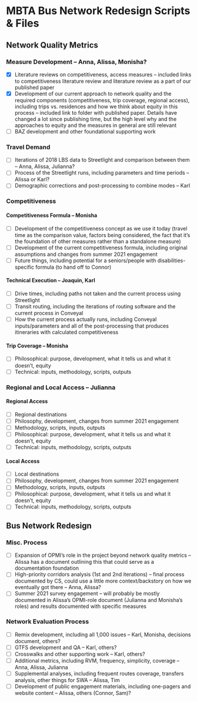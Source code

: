 # MBTA Bus Network Redesign Scripts & Files

## Network Quality Metrics

### Measure Development – Anna, Alissa, Monisha?
- [x] Literature reviews on competitiveness, access measures – included links to competitiveness literature review and literature review as a part of our published paper
- [x] Development of our current approach to network quality and the required components (competitiveness, trip coverage, regional access), including trips vs. residences and how we think about equity in this process – included link to folder with published paper. Details have changed a lot since publishing time, but the high level why and the approaches to equity and the measures in general are still relevant
- [ ] BAZ development and other foundational supporting work

### Travel Demand
- [ ] Iterations of 2018 LBS data to Streetlight and comparison between them – Anna, Alissa, Julianna?
- [ ] Process of the Streetlight runs, including parameters and time periods – Alissa or Karl?
- [ ] Demographic corrections and post-processing to combine modes – Karl 

### Competitiveness
#### Competitiveness Formula – Monisha 

- [ ] Development of the competitiveness concept as we use it today (travel time as the comparison value, factors being considered, the fact that it’s the foundation of other measures rather than a standalone measure)
- [ ] Development of the current competitiveness formula, including original assumptions and changes from summer 2021 engagement
- [ ] Future things, including potential for a seniors/people with disabilities-specific formula (to hand off to Connor)

#### Technical Execution – Joaquin, Karl
- [ ] Drive times, including paths not taken and the current process using Streetlight
- [ ] Transit routing, including the iterations of routing software and the current process in Conveyal
- [ ] How the current process actually runs, including Conveyal inputs/parameters and all of the post-processing that produces itineraries with calculated competitiveness

#### Trip Coverage – Monisha 
- [ ] Philosophical: purpose, development, what it tells us and what it doesn’t, equity
- [ ] Technical: inputs, methodology, scripts, outputs

### Regional and Local Access – Julianna

#### Regional Access
- [ ] Regional destinations 
- [ ] Philosophy, development, changes from summer 2021 engagement
- [ ] Methodology, scripts, inputs, outputs
- [ ] Philosophical: purpose, development, what it tells us and what it doesn’t, equity
- [ ] Technical: inputs, methodology, scripts, outputs

#### Local Access
- [ ] Local destinations 
- [ ] Philosophy, development, changes from summer 2021 engagement
- [ ] Methodology, scripts, inputs, outputs
- [ ] Philosophical: purpose, development, what it tells us and what it doesn’t, equity
- [ ] Technical: inputs, methodology, scripts, outputs

## Bus Network Redesign

### Misc. Process
- [ ] Expansion of OPMI’s role in the project beyond network quality metrics – Alissa has a document outlining this that could serve as a documentation foundation
- [ ] High-priority corridors analysis (1st and 2nd iterations) – final process documented by CS, could use a little more context/backstory on how we eventually got there – Anna, Alissa?
- [ ] Summer 2021 survey engagement – will probably be mostly documented in Alissa’s OPMI-role document (Julianna and Monisha’s roles) and results documented with specific measures

### Network Evaluation Process
- [ ] Remix development, including all 1,000 issues – Karl, Monisha, decisions document, others?
- [ ] GTFS development and QA – Karl, others?
- [ ] Crosswalks and other supporting work – Karl, others?
- [ ] Additional metrics, including RVM, frequency, simplicity, coverage – Anna, Alissa, Julianna
- [ ] Supplemental analyses, including frequent routes coverage, transfers analysis, other things for SWA – Alissa, Tim
- [ ] Development of public engagement materials, including one-pagers and website content – Alissa, others (Connor, Sam)?
